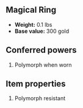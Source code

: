 ## Magical Ring
- **Weight:** 0.1 lbs
- **Base value:** 300 gold
## Conferred powers
1. Polymorph when worn
## Item properties
1. Polymorph resistant
